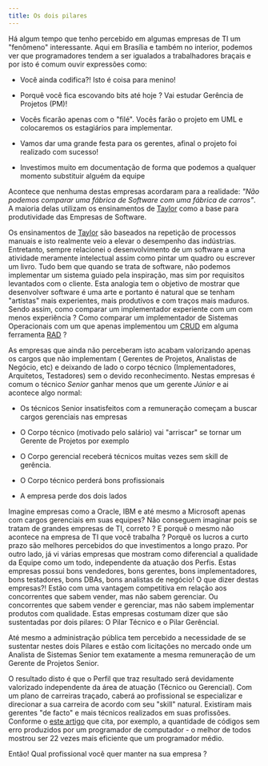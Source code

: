 ```yaml
---
title: Os dois pilares
---
```


Há algum tempo que tenho percebido em algumas empresas de TI um "fenômeno" interessante. Aqui em Brasília e também no interior, podemos ver que programadores tendem a ser igualados a trabalhadores braçais e por isto é comum ouvir expressões como:

- Você ainda codifica?! Isto é coisa para menino!

- Porquê você fica escovando bits até hoje ? Vai estudar Gerência de Projetos (PM)!

- Vocês ficarão apenas com o "filé". Vocês farão o projeto em UML e colocaremos os estagiários para implementar.

- Vamos dar uma grande festa para os gerentes, afinal o projeto foi realizado com sucesso!

- Investimos muito em documentação de forma que podemos a qualquer momento substituir alguém da equipe

Acontece que nenhuma destas empresas acordaram para a realidade: *"Não podemos comparar uma fábrica de Software com uma fábrica de carros"*. A maioria delas utilizam os ensinamentos de [Taylor](https://pt.wikipedia.org/wiki/Frederick_Taylor) como a base para produtividade das Empresas de Software.

Os ensinamentos de [Taylor](https://pt.wikipedia.org/wiki/Frederick_Taylor) são baseados na repetição de processos manuais e isto realmente veio a elevar o desempenho das indústrias. Entretanto, sempre relacionei o desenvolvimento de um software a uma atividade meramente intelectual assim como pintar um quadro ou escrever um livro. Tudo bem que quando se trata de software, não podemos implementar um sistema guiado pela inspiração, mas sim por requisitos levantados com o cliente. Esta analogia tem o objetivo de mostrar que desenvolver software é uma arte e portanto é natural que se tenham "artistas" mais experientes, mais produtivos e com traços mais maduros. Sendo assim, como comparar um implementador experiente com um com menos experiência ? Como comparar um implementador de Sistemas Operacionais com um que apenas implementou um [CRUD](https://en.wikipedia.org/wiki/Create,_read,_update_and_delete) em alguma ferramenta [RAD](https://pt.wikipedia.org/wiki/Rapid_Application_Development) ?

As empresas que ainda não perceberam isto acabam valorizando apenas os cargos que não implementam ( Gerentes de Projetos, Analistas de Negócio, etc) e deixando de lado o corpo técnico (Implementadores, Arquitetos, Testadores) sem o devido reconhecimento. Nestas empresas é comum o técnico *Senior* ganhar menos que um gerente *Júnior* e ai acontece algo normal:

- Os técnicos Senior insatisfeitos com a remuneração começam a buscar cargos gerenciais nas empresas

- O Corpo técnico (motivado pelo salário) vai "arriscar" se tornar um Gerente de Projetos por exemplo

- O Corpo gerencial receberá técnicos muitas vezes sem skill de gerência.

- O Corpo técnico perderá bons profissionais

- A empresa perde dos dois lados


Imagine empresas como a Oracle, IBM e até mesmo a Microsoft apenas com cargos gerenciais em suas equipes? Não conseguem imaginar pois se tratam de grandes empresas de TI, correto ? E porquê o mesmo não acontece na empresa de TI que você trabalha ? Porquê os lucros a curto prazo são melhores percebidos do que investimentos a longo prazo.
Por outro lado, já vi várias empresas que mostram como diferencial a qualidade da Equipe como um todo, independente da atuação dos Perfis. Estas empresas possui bons vendedores, bons gerentes, bons implementadores, bons testadores, bons DBAs, bons analistas de negócio! O que dizer destas empresas?! Estão com uma vantagem competitiva em relação aos concorrentes que sabem vender, mas não sabem gerenciar. Ou concorrentes que sabem vender e gerenciar, mas não sabem implementar produtos com qualidade. Estas empresas costumam dizer que são sustentadas por dois pilares: O Pilar Técnico e o Pilar Gerêncial.

Até mesmo a administração pública tem percebido a necessidade de se sustentar nestes dois Pilares e estão com licitações no mercado onde um Analista de Sistemas Senior tem exatamente a mesma remuneração de um Gerente de Projetos Senior.

O resultado disto é que o Perfil que traz resultado será devidamente valorizado independente da área de atuação (Técnico ou Gerencial). Com um plano de carreiras traçado, caberá ao profissional se especializar e direcionar a sua carreira de acordo com seu "skill" natural. Existiram mais gerentes "de facto" e mais técnicos realizados em suas profissões. Conforme o [este artigo](http://www.knowledgeatwharton.com.br/article/por-que-a-busca-por-empregos-e-a-segunda-atividade-mais-popular-na-internet/) que cita, por exemplo, a quantidade de códigos sem erro produzidos por um programador de computador - o melhor de todos mostrou ser 22 vezes mais eficiente que um programador médio.

Então! Qual profissional você quer manter na sua empresa ?